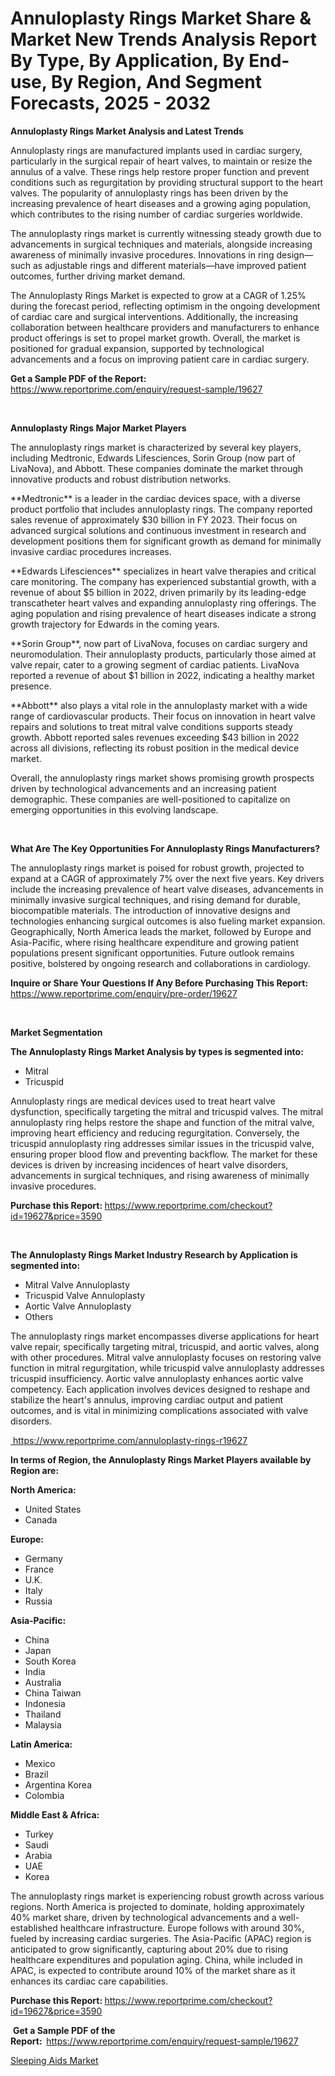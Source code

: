 <p><h1>Annuloplasty Rings Market Share & Market New Trends Analysis Report By Type, By Application, By End-use, By Region, And Segment Forecasts, 2025 - 2032</h1></p><p><strong>Annuloplasty Rings Market Analysis and Latest Trends</strong></p>
<p><p>Annuloplasty rings are manufactured implants used in cardiac surgery, particularly in the surgical repair of heart valves, to maintain or resize the annulus of a valve. These rings help restore proper function and prevent conditions such as regurgitation by providing structural support to the heart valves. The popularity of annuloplasty rings has been driven by the increasing prevalence of heart diseases and a growing aging population, which contributes to the rising number of cardiac surgeries worldwide.</p><p>The annuloplasty rings market is currently witnessing steady growth due to advancements in surgical techniques and materials, alongside increasing awareness of minimally invasive procedures. Innovations in ring design—such as adjustable rings and different materials—have improved patient outcomes, further driving market demand. </p><p>The Annuloplasty Rings Market is expected to grow at a CAGR of 1.25% during the forecast period, reflecting optimism in the ongoing development of cardiac care and surgical interventions. Additionally, the increasing collaboration between healthcare providers and manufacturers to enhance product offerings is set to propel market growth. Overall, the market is positioned for gradual expansion, supported by technological advancements and a focus on improving patient care in cardiac surgery.</p></p>
<p><strong>Get a Sample PDF of the Report:&nbsp;</strong> <a href="https://www.reportprime.com/enquiry/request-sample/19627?utm_campaign=3457&utm_medium=2&utm_source=Github&utm_content=ia&utm_term=20032025&utm_id=annuloplasty-rings">https://www.reportprime.com/enquiry/request-sample/19627</a></p>
<p>&nbsp;</p>
<p><strong>Annuloplasty Rings Major Market Players</strong></p>
<p><p>The annuloplasty rings market is characterized by several key players, including Medtronic, Edwards Lifesciences, Sorin Group (now part of LivaNova), and Abbott. These companies dominate the market through innovative products and robust distribution networks.</p><p>**Medtronic** is a leader in the cardiac devices space, with a diverse product portfolio that includes annuloplasty rings. The company reported sales revenue of approximately $30 billion in FY 2023. Their focus on advanced surgical solutions and continuous investment in research and development positions them for significant growth as demand for minimally invasive cardiac procedures increases.</p><p>**Edwards Lifesciences** specializes in heart valve therapies and critical care monitoring. The company has experienced substantial growth, with a revenue of about $5 billion in 2022, driven primarily by its leading-edge transcatheter heart valves and expanding annuloplasty ring offerings. The aging population and rising prevalence of heart diseases indicate a strong growth trajectory for Edwards in the coming years.</p><p>**Sorin Group**, now part of LivaNova, focuses on cardiac surgery and neuromodulation. Their annuloplasty products, particularly those aimed at valve repair, cater to a growing segment of cardiac patients. LivaNova reported a revenue of about $1 billion in 2022, indicating a healthy market presence.</p><p>**Abbott** also plays a vital role in the annuloplasty market with a wide range of cardiovascular products. Their focus on innovation in heart valve repairs and solutions to treat mitral valve conditions supports steady growth. Abbott reported sales revenues exceeding $43 billion in 2022 across all divisions, reflecting its robust position in the medical device market.</p><p>Overall, the annuloplasty rings market shows promising growth prospects driven by technological advancements and an increasing patient demographic. These companies are well-positioned to capitalize on emerging opportunities in this evolving landscape.</p></p>
<p>&nbsp;</p>
<p><strong>What Are The Key Opportunities For Annuloplasty Rings Manufacturers?</strong></p>
<p><p>The annuloplasty rings market is poised for robust growth, projected to expand at a CAGR of approximately 7% over the next five years. Key drivers include the increasing prevalence of heart valve diseases, advancements in minimally invasive surgical techniques, and rising demand for durable, biocompatible materials. The introduction of innovative designs and technologies enhancing surgical outcomes is also fueling market expansion. Geographically, North America leads the market, followed by Europe and Asia-Pacific, where rising healthcare expenditure and growing patient populations present significant opportunities. Future outlook remains positive, bolstered by ongoing research and collaborations in cardiology.</p></p>
<p><strong>Inquire or Share Your Questions If Any Before Purchasing This Report:</strong> <a href="https://www.reportprime.com/enquiry/pre-order/19627?utm_campaign=3457&utm_medium=2&utm_source=Github&utm_content=ia&utm_term=20032025&utm_id=annuloplasty-rings">https://www.reportprime.com/enquiry/pre-order/19627</a></p>
<p>&nbsp;</p>
<p><strong>Market Segmentation</strong></p>
<p><strong>The Annuloplasty Rings Market Analysis by types is segmented into:</strong></p>
<p><ul><li>Mitral</li><li>Tricuspid</li></ul></p>
<p><p>Annuloplasty rings are medical devices used to treat heart valve dysfunction, specifically targeting the mitral and tricuspid valves. The mitral annuloplasty ring helps restore the shape and function of the mitral valve, improving heart efficiency and reducing regurgitation. Conversely, the tricuspid annuloplasty ring addresses similar issues in the tricuspid valve, ensuring proper blood flow and preventing backflow. The market for these devices is driven by increasing incidences of heart valve disorders, advancements in surgical techniques, and rising awareness of minimally invasive procedures.</p></p>
<p><strong>Purchase this Report:&nbsp;</strong><a href="https://www.reportprime.com/checkout?id=19627&price=3590&utm_campaign=3457&utm_medium=2&utm_source=Github&utm_content=ia&utm_term=20032025&utm_id=annuloplasty-rings">https://www.reportprime.com/checkout?id=19627&price=3590</a></p>
<p>&nbsp;</p>
<p><strong>The Annuloplasty Rings Market Industry Research by Application is segmented into:</strong></p>
<p><ul><li>Mitral Valve Annuloplasty</li><li>Tricuspid Valve Annuloplasty</li><li>Aortic Valve Annuloplasty</li><li>Others</li></ul></p>
<p><p>The annuloplasty rings market encompasses diverse applications for heart valve repair, specifically targeting mitral, tricuspid, and aortic valves, along with other procedures. Mitral valve annuloplasty focuses on restoring valve function in mitral regurgitation, while tricuspid valve annuloplasty addresses tricuspid insufficiency. Aortic valve annuloplasty enhances aortic valve competency. Each application involves devices designed to reshape and stabilize the heart's annulus, improving cardiac output and patient outcomes, and is vital in minimizing complications associated with valve disorders.</p></p>
<p><a href="https://www.reportprime.com/annuloplasty-rings-r19627?utm_campaign=3457&utm_medium=2&utm_source=Github&utm_content=ia&utm_term=20032025&utm_id=annuloplasty-rings">&nbsp;https://www.reportprime.com/annuloplasty-rings-r19627</a></p>
<p><strong>In terms of Region, the Annuloplasty Rings Market Players available by Region are:</strong></p>
<p>
    <p> <strong> North America: </strong>
        <ul>
            <li>United States</li>
            <li>Canada</li>
        </ul>
        </p> 
    <p> <strong> Europe: </strong>
        <ul>
            <li>Germany</li>
            <li>France</li>
            <li>U.K.</li>
            <li>Italy</li>
            <li>Russia</li>
        </ul>
        </p> 
    <p> <strong> Asia-Pacific: </strong>
        <ul>
            <li>China</li>
            <li>Japan</li>
            <li>South Korea</li>
            <li>India</li>
            <li>Australia</li>
            <li>China Taiwan</li>
            <li>Indonesia</li>
            <li>Thailand</li>
            <li>Malaysia</li>
        </ul>
        </p> 
    <p> <strong> Latin America: </strong>
        <ul>
            <li>Mexico</li>
            <li>Brazil</li>
            <li>Argentina Korea</li>
            <li>Colombia</li>
        </ul>
        </p> 
    <p> <strong> Middle East & Africa: </strong>
        <ul>
            <li>Turkey</li>
            <li>Saudi</li>
            <li>Arabia</li>
            <li>UAE</li>
            <li>Korea</li>
        </ul>
    </p>
    </p>
<p><p>The annuloplasty rings market is experiencing robust growth across various regions. North America is projected to dominate, holding approximately 40% market share, driven by technological advancements and a well-established healthcare infrastructure. Europe follows with around 30%, fueled by increasing cardiac surgeries. The Asia-Pacific (APAC) region is anticipated to grow significantly, capturing about 20% due to rising healthcare expenditures and population aging. China, while included in APAC, is expected to contribute around 10% of the market share as it enhances its cardiac care capabilities.</p></p>
<p><strong>Purchase this Report: </strong><a href="https://www.reportprime.com/checkout?id=19627&price=3590&utm_campaign=3457&utm_medium=2&utm_source=Github&utm_content=ia&utm_term=20032025&utm_id=annuloplasty-rings">https://www.reportprime.com/checkout?id=19627&price=3590</a></p>
<p>&nbsp;<strong>Get a Sample PDF of the Report:&nbsp;&nbsp;</strong><a href="https://www.reportprime.com/enquiry/request-sample/19627?utm_campaign=3457&utm_medium=2&utm_source=Github&utm_content=ia&utm_term=20032025&utm_id=annuloplasty-rings">https://www.reportprime.com/enquiry/request-sample/19627</a></p>
<p><strong></strong></p>
<p><p><a href="https://github.com/payareganiou/Market-Research-Report-List-1/blob/main/sleeping-aids-market.md?utm_campaign=3457&utm_medium=2&utm_source=Github&utm_content=ia&utm_term=20032025&utm_id=annuloplasty-rings">Sleeping Aids Market</a></p></p>